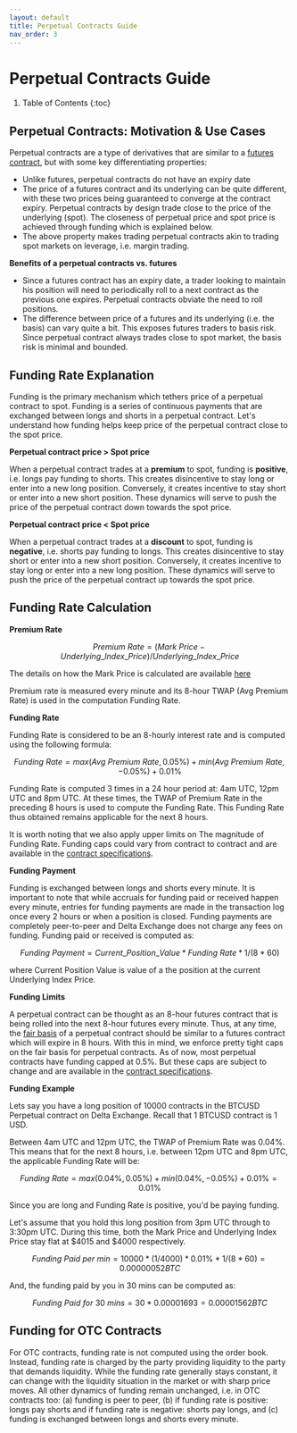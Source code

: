 ```yaml
---
layout: default
title: Perpetual Contracts Guide
nav_order: 3
---
```


# Perpetual Contracts Guide

1. Table of Contents
{:toc}

## Perpetual Contracts: Motivation & Use Cases

Perpetual contracts are a type of derivatives that are similar to a [futures contract](https://www.delta.exchange/user-guide/docs/tutorials/futures-guide/), but with some key differentiating properties:

- Unlike futures, perpetual contracts do not have an expiry date
- The price of a futures contract and its underlying can be quite different, with these two prices being guaranteed to converge at the contract expiry. Perpetual contracts by design trade close to the price of the underlying (spot). The closeness of perpetual price and spot price is achieved through funding which is explained below.
- The above property makes trading perpetual contracts akin to trading spot markets on leverage, i.e. margin trading.

**Benefits of a perpetual contracts vs. futures**

- Since a futures contract has an expiry date, a trader looking to maintain his position will need to periodically roll to a next contract as the previous one expires. Perpetual contracts obviate the need to roll positions.
- The difference between price of a futures and its underlying (i.e. the basis) can vary quite a bit. This exposes futures traders to basis risk. Since perpetual contract always trades close to spot market, the basis risk is minimal and bounded.

## Funding Rate Explanation

Funding is the primary mechanism which tethers price of a perpetual contract to spot. Funding is a series of continuous payments that are exchanged between longs and shorts in a perpetual contract. Let's understand how funding helps keep price of the perpetual contract close to the spot price.

**Perpetual contract price > Spot price**

When a perpetual contract trades at a **premium** to spot, funding is **positive**, i.e. longs pay funding to shorts. This creates disincentive to stay long or enter into a new long position. Conversely, it creates incentive to stay short or enter into a new short position. These dynamics will serve to push the price of the perpetual contract down towards the spot price.

**Perpetual contract price < Spot price**

When a perpetual contract trades at a **discount** to spot, funding is **negative**, i.e. shorts pay funding to longs. This creates disincentive to stay short or enter into a new short position. Conversely, it creates incentive to stay long or enter into a new long position. These dynamics will serve to push the price of the perpetual contract up towards the spot price.

## Funding Rate Calculation

**Premium Rate**

$$Premium\  Rate = (Mark\  Price - Underlying\_Index\_Price)/ Underlying\_Index\_Price$$

The details on how the Mark Price is calculated are available [here](https://www.delta.exchange/user-guide/docs/trading-guide/fair-price/)

Premium rate is measured every minute and its 8-hour TWAP (Avg Premium Rate) is used in the computation Funding Rate.

**Funding Rate**

Funding Rate is considered to be an 8-hourly interest rate and is computed using the following formula:

$$Funding\ Rate = max (Avg\ Premium\ Rate, 0.05\%) + min (Avg\ Premium\ Rate, -0.05\%) +0.01\%$$

Funding Rate is computed 3 times in a 24 hour period at: 4am UTC, 12pm UTC and 8pm UTC. At these times, the TWAP of Premium Rate in the preceding 8 hours is used to compute the Funding Rate. This Funding Rate thus obtained remains applicable for the next 8 hours. 
 
It is worth noting that we also apply upper limits on The magnitude of Funding Rate. Funding caps could vary from contract to contract and are available in the [contract specifications](https://www.delta.exchange/contracts/).

**Funding Payment** 

Funding is exchanged between longs and shorts every minute. It is important to note that while accruals for funding paid or received happen every minute, entries for funding payments are made in the transaction log once every 2 hours or when a position is closed. Funding payments are completely peer-to-peer and Delta Exchange does not charge any fees on funding. Funding paid or received is computed as:

$$Funding\ Payment = Current\_Position\_Value * Funding\ Rate * 1/ (8 * 60)$$

where Current Position Value is value of a the position at the current Underlying Index Price.

**Funding Limits**

A perpetual contract can be thought as an 8-hour futures contract that is being rolled into the next 8-hour futures every minute. Thus, at any time, the [fair basis]({{site.baseurl}}/docs/trading-guide/fair-price/#fair-basis-calculation) of a perpetual contract should be similar to a futures contract which will expire in 8 hours. With this in mind, we enforce pretty tight caps on the fair basis for perpetual contracts. As of now, most perpetual contracts have funding capped at 0.5%. But these caps are subject to change and are available in the [contract specifications](https://www.delta.exchange/contracts/).

**Funding Example**

Lets say you have a long position of 10000 contracts in the BTCUSD Perpetual contract on Delta Exchange. Recall that 1 BTCUSD contract is 1 USD.

Between 4am UTC and 12pm UTC, the TWAP of Premium Rate was 0.04%. This means that for the next 8 hours, i.e. between 12pm UTC and 8pm UTC, the applicable Funding Rate will be:

$$Funding\ Rate = max (0.04\%, 0.05\%) + min (0.04\%, -0.05\%) + 0.01\% = 0.01\%$$

Since you are long and Funding Rate is positive, you'd be paying funding.      

Let's assume that you hold this long position from 3pm UTC through to 3:30pm UTC. During this time, both the Mark Price and Underlying Index Price stay flat at $4015 and $4000 respectively.         

$$ Funding\ Paid\ per\ min = 10000 * (1/ 4000) * 0.01\% * 1/ (8*60) =  0.00000052  BTC$$

And, the funding paid by you in 30 mins can be computed as:

$$ Funding\ Paid\ for\ 30\ mins = 30 * 0.00001693 = 0.00001562 BTC$$

## Funding for OTC Contracts

For OTC contracts, funding rate is not computed using the order book. Instead, funding rate is charged by the party providing liquidity to the party that demands liquidity. While the funding rate generally stays constant, it can change with the liquidity situation in the market or with sharp price moves. All other dynamics of funding remain unchanged, i.e. in OTC contracts too: (a) funding is peer to peer, (b) if funding rate is positive: longs pay shorts and if funding rate is negative: shorts pay longs, and (c) funding is exchanged between longs and shorts every minute.





